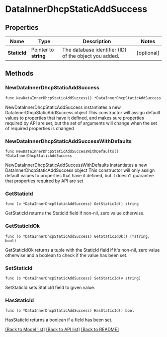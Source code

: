 # DataInnerDhcpStaticAddSuccess

## Properties

Name | Type | Description | Notes
------------ | ------------- | ------------- | -------------
**StaticId** | Pointer to **string** | The database identifier (ID) of the object you added. | [optional] 

## Methods

### NewDataInnerDhcpStaticAddSuccess

`func NewDataInnerDhcpStaticAddSuccess() *DataInnerDhcpStaticAddSuccess`

NewDataInnerDhcpStaticAddSuccess instantiates a new DataInnerDhcpStaticAddSuccess object
This constructor will assign default values to properties that have it defined,
and makes sure properties required by API are set, but the set of arguments
will change when the set of required properties is changed

### NewDataInnerDhcpStaticAddSuccessWithDefaults

`func NewDataInnerDhcpStaticAddSuccessWithDefaults() *DataInnerDhcpStaticAddSuccess`

NewDataInnerDhcpStaticAddSuccessWithDefaults instantiates a new DataInnerDhcpStaticAddSuccess object
This constructor will only assign default values to properties that have it defined,
but it doesn't guarantee that properties required by API are set

### GetStaticId

`func (o *DataInnerDhcpStaticAddSuccess) GetStaticId() string`

GetStaticId returns the StaticId field if non-nil, zero value otherwise.

### GetStaticIdOk

`func (o *DataInnerDhcpStaticAddSuccess) GetStaticIdOk() (*string, bool)`

GetStaticIdOk returns a tuple with the StaticId field if it's non-nil, zero value otherwise
and a boolean to check if the value has been set.

### SetStaticId

`func (o *DataInnerDhcpStaticAddSuccess) SetStaticId(v string)`

SetStaticId sets StaticId field to given value.

### HasStaticId

`func (o *DataInnerDhcpStaticAddSuccess) HasStaticId() bool`

HasStaticId returns a boolean if a field has been set.


[[Back to Model list]](../README.md#documentation-for-models) [[Back to API list]](../README.md#documentation-for-api-endpoints) [[Back to README]](../README.md)


